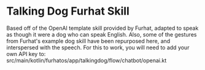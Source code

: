 # Talking Dog Furhat Skill
Based off of the OpenAI template skill provided by Furhat, adapted
to speak as though it were a dog who can speak English. Also, 
some of the gestures from Furhat's example dog skill have been
repurposed here, and interspersed with the speech.
For this to work, you will need to add your own API key to:
src/main/kotlin/furhatos/app/talkingdog/flow/chatbot/openai.kt
